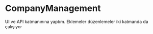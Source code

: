 # CompanyManagement

UI ve API katmanınına yaptım. Eklemeler düzenlemeler iki katmanda da çalışıyor
